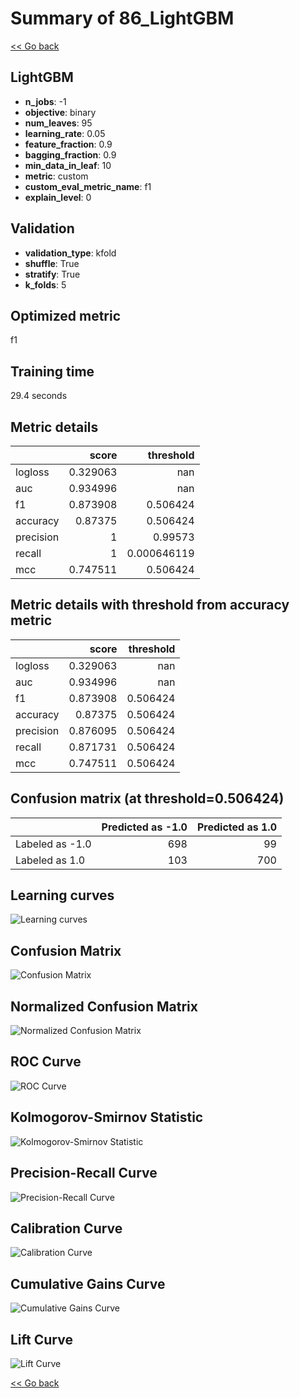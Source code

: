 # Summary of 86_LightGBM

[<< Go back](../README.md)


## LightGBM
- **n_jobs**: -1
- **objective**: binary
- **num_leaves**: 95
- **learning_rate**: 0.05
- **feature_fraction**: 0.9
- **bagging_fraction**: 0.9
- **min_data_in_leaf**: 10
- **metric**: custom
- **custom_eval_metric_name**: f1
- **explain_level**: 0

## Validation
 - **validation_type**: kfold
 - **shuffle**: True
 - **stratify**: True
 - **k_folds**: 5

## Optimized metric
f1

## Training time

29.4 seconds

## Metric details
|           |    score |     threshold |
|:----------|---------:|--------------:|
| logloss   | 0.329063 | nan           |
| auc       | 0.934996 | nan           |
| f1        | 0.873908 |   0.506424    |
| accuracy  | 0.87375  |   0.506424    |
| precision | 1        |   0.99573     |
| recall    | 1        |   0.000646119 |
| mcc       | 0.747511 |   0.506424    |


## Metric details with threshold from accuracy metric
|           |    score |   threshold |
|:----------|---------:|------------:|
| logloss   | 0.329063 |  nan        |
| auc       | 0.934996 |  nan        |
| f1        | 0.873908 |    0.506424 |
| accuracy  | 0.87375  |    0.506424 |
| precision | 0.876095 |    0.506424 |
| recall    | 0.871731 |    0.506424 |
| mcc       | 0.747511 |    0.506424 |


## Confusion matrix (at threshold=0.506424)
|                 |   Predicted as -1.0 |   Predicted as 1.0 |
|:----------------|--------------------:|-------------------:|
| Labeled as -1.0 |                 698 |                 99 |
| Labeled as 1.0  |                 103 |                700 |

## Learning curves
![Learning curves](learning_curves.png)
## Confusion Matrix

![Confusion Matrix](confusion_matrix.png)


## Normalized Confusion Matrix

![Normalized Confusion Matrix](confusion_matrix_normalized.png)


## ROC Curve

![ROC Curve](roc_curve.png)


## Kolmogorov-Smirnov Statistic

![Kolmogorov-Smirnov Statistic](ks_statistic.png)


## Precision-Recall Curve

![Precision-Recall Curve](precision_recall_curve.png)


## Calibration Curve

![Calibration Curve](calibration_curve_curve.png)


## Cumulative Gains Curve

![Cumulative Gains Curve](cumulative_gains_curve.png)


## Lift Curve

![Lift Curve](lift_curve.png)



[<< Go back](../README.md)
